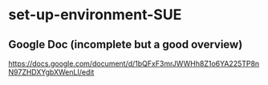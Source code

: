 # set-up-environment-SUE

## Google Doc (incomplete but a good overview)
https://docs.google.com/document/d/1bQFxF3mrJWWHh8Z1o6YA225TP8nN97ZHDXYgbXWenLI/edit